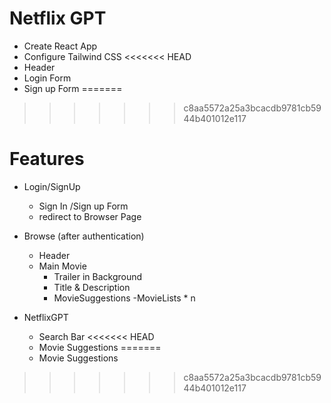 # Netflix GPT

- Create React App
- Configure Tailwind CSS
<<<<<<< HEAD
- Header
- Login Form
- Sign up Form
=======
>>>>>>> c8aa5572a25a3bcacdb9781cb5944b401012e117

# Features
- Login/SignUp
    - Sign In /Sign up Form
    - redirect to Browser Page
- Browse (after authentication)
    - Header
    - Main Movie
        - Trailer in Background
        - Title & Description
        - MovieSuggestions
            -MovieLists * n

- NetflixGPT
    - Search Bar
<<<<<<< HEAD
    - Movie Suggestions
=======
    - Movie Suggestions
>>>>>>> c8aa5572a25a3bcacdb9781cb5944b401012e117
